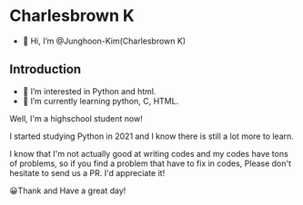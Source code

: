 # Charlesbrown K
- 👋 Hi, I’m @Junghoon-Kim(Charlesbrown K)

## Introduction
- 👀 I’m interested in Python and html.
- 🌱 I’m currently learning python, C, HTML.

Well, I'm a highschool student now!

I started studying Python in 2021 and I know there is still a lot more to learn.

I know that I'm not actually good at writing codes and my codes have tons of problems, so if you find a problem that have to fix in codes, Please don't hesitate to send us a PR. I'd appreciate it!

😀Thank and Have a great day!

<!---
JungHeon0418/JungHeon0418 is a ✨ special ✨ repository because its `README.md` (this file) appears on your GitHub profile.
You can click the Preview link to take a look at your changes.
--->
<!-- - 💞️ I’m looking to collaborate on ...
- 📫 How to reach me ... -->
